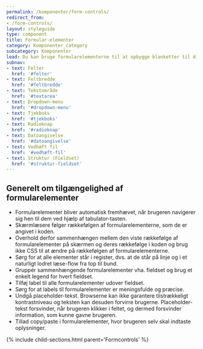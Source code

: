```yaml
---
permalink: /komponenter/form-controls/
redirect_from:
- /form-controls/
layout: styleguide
type: component
title: Formular-elementer
category: Komponenter_category
subcategory: Komponenter
lead: Du kan bruge formularelementerne til at opbygge blanketter til din selvbetjeningsløsning. 
subnav:
- text: Felter
  href: '#felter'
- text: Feltbredde
  href: '#feltbredde'
- text: Tekstområde
  href: '#textarea'
- text: Dropdown-menu
  href: '#dropdown-menu'
- text: Tjekboks
  href: '#tjekboks'
- text: Radioknap
  href: '#radioknap'
- text: Datoangivelse
  href: '#datoangivelse'
- text: Vedhæft fil
  href: '#vedhæft-fil'
- text: Struktur (Fieldset)
  href: '#struktur-fieldset'
---
```


<h2 class="h4">Generelt om tilgængelighed af formularelementer</h2>
<ul>
    <li>Formularelementer bliver automatisk fremhævet, når brugeren navigerer sig hen til dem ved hjælp af tabulator-tasten.</li>
    <li>Skærmlæsere følger rækkefølgen af formularelementerne, som de er angivet i koden.</li>
    <li>Overhold derfor sammenhængen mellem den viste rækkefølge af formularelementer på skærmen og deres rækkefølge i koden og brug ikke CSS til at ændre på rækkefølgen af formularelementerne.</li>
    <li>Sørg for at alle elementer står i register, dvs. at de står på linje og i et naturligt lodret læse-flow fra top til bund.</li>
    <li>Gruppér sammenhængende formularelementer vha. fieldset og brug et enkelt legend for hvert fieldset.</li>
    <li>Tilføj label til alle formularelementer udover fieldset.</li>
    <li>Sørg for at labels til formularelementer er meningsfulde og præcise.</li>
    <li>Undgå placeholder-tekst. Browserne kan ikke garantere tilstrækkeligt kontrastniveau og teksten kan desuden forvirre brugerne. Placeholder-tekst forsvinder, når brugeren klikker i feltet, og dermed forsvinder information, som kunne gavne brugeren.</li>
    <li>Tillad copy/paste i formularelementer, hvor brugeren selv skal indtaste oplysninger.</li>
</ul>

{% include child-sections.html parent='Formcontrols' %}
